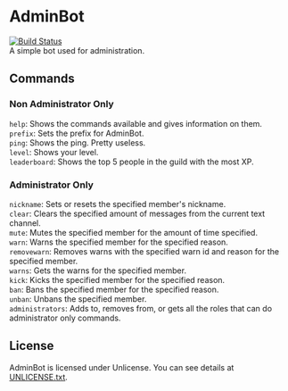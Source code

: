 # AdminBot  
[![Build Status](https://travis-ci.com/xf8b/AdminBot.svg?branch=master)](https://travis-ci.com/xf8b/AdminBot)  
A simple bot used for administration.  
## Commands  
### Non Administrator Only  
`help`: Shows the commands available and gives information on them.  
`prefix`: Sets the prefix for AdminBot.  
`ping`: Shows the ping. Pretty useless.  
`level`: Shows your level.  
`leaderboard`: Shows the top 5 people in the guild with the most XP.  
### Administrator Only  
`nickname`: Sets or resets the specified member's nickname.  
`clear`: Clears the specified amount of messages from the current text channel.  
`mute`: Mutes the specified member for the amount of time specified.  
`warn`: Warns the specified member for the specified reason.  
`removewarn`: Removes warns with the specified warn id and reason for the specified member.  
`warns`: Gets the warns for the specified member.  
`kick`: Kicks the specified member for the specified reason.  
`ban`: Bans the specified member for the specified reason.  
`unban`: Unbans the specified member.  
`administrators`: Adds to, removes from, or gets all the roles that can do administrator only commands.  
## License  
AdminBot is licensed under Unlicense. You can see details at [UNLICENSE.txt](https://github.com/xf8b/AdminBot/blob/master/UNLICENSE.txt).  
